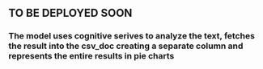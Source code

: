 ## TO BE DEPLOYED SOON
### The model uses cognitive serives to analyze the text, fetches the result into the csv_doc creating a separate column and represents the entire results in pie charts
